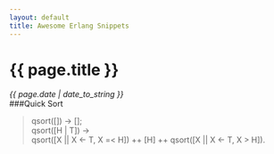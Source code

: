 ```yaml
---
layout: default
title: Awesome Erlang Snippets
---
```

# {{ page.title }}
*{{ page.date | date_to_string }}*   
###Quick Sort

>qsort([]) -> [];   
qsort([H | T]) ->   
	qsort([X || X <- T, X =< H]) ++ [H] ++ qsort([X || X <- T, X > H]).
